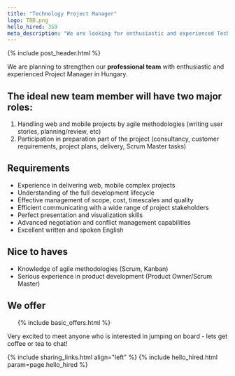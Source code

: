 ```yaml
---
title: "Technology Project Manager"
logo: TBD.png
hello_hired: 359
meta_description: "We are looking for enthusiastic and experienced Technology Project Manager in Hungary."
---
```


{% include post_header.html %}

<div class="text-left">
  <p>We are planning to strengthen our <b>professional team</b> with enthusiastic and experienced Project Manager in Hungary.</p>

  <h2>The ideal new team member will have two major roles:</h2>
  <ol>
    <li>Handling web and mobile projects by agile methodologies (writing user stories, planning/review, etc)</li>
    <li>Participation in preparation part of the project (consultancy, customer requirements, project plans, delivery, Scrum Master tasks)</li>
  </ol>

  <h2>Requirements</h2>
  <ul>
    <li>Experience in delivering web, mobile complex projects</li>
    <li>Understanding of the full development lifecycle</li>
    <li>Effective management of scope, cost, timescales and quality</li>
    <li>Efficient communicating with a wide range of project stakeholders</li>
    <li>Perfect presentation and visualization skills</li>
    <li>Advanced negotiation and conflict management capabilities</li>
    <li>Excellent written and spoken English</li>
  </ul>

  <h2>Nice to haves</h2>
  <ul>
    <li>Knowledge of agile methodologies (Scrum, Kanban)</li>
    <li>Serious experience in product development (Product Owner/Scrum Master)</li>
  </ul>

  <h2>We offer</h2>
  <ul>
    {% include basic_offers.html %}
  </ul>

  <p>Very excited to meet anyone who is interested in jumping on board - lets get coffee or tea to chat!</p>
</div>

{% include sharing_links.html align="left" %}
{% include hello_hired.html param=page.hello_hired %}
